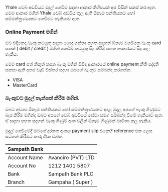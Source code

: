 Yhale වෙබ් අඩවියට මුදල් ගෙවීම සදහා ආකාර කිහිපයක් අප විසින් සකස් කර ඇත. මෙම ආකාර මගින් Yhale වෙබ් අඩවිය තුල ඇති ඕනෑම පන්තියකට හෝ සම්මන්ත්‍රණයකට ගෙවීමට හැකියාව ඇත.



### Online Payment මගින්

ඔබ එදිනෙදා බැංකු කටයුතු සදහා යොදා ගන්නා පහත සදහන් ඕනෑම වර්ගයක බැංකු card පතක් ( debit / credit ) මගින් ගෙවීම් කටයුතු සිදු කිරීම පහත ආකාරයට සිදු කල හැකිය.

මෙම card පත් නිකුත් කරන බැංකු මගින් විවිද ආකාරයේ online payment නීති පද්දති සකසා ඇති අතර වැඩි විස්තර සදහා ඔබගේ බැංකුව සම්බන්ද කරගන්න.

- VISA
- MasterCard



### බැංකුවට මුදල් තැන්පත් කිරීම මගින්.

ඔබට අවශ්‍ය ඕනෑම පන්තියකට හෝ සම්මන්ත්‍රණයකට අදාළ මුදල අපගේ බැංකු ගිණුමට බැර කිරීම මගින්ද ඔබට අපගේ වෙබ් අඩවියේ සේවා සමග සම්බන්ද වීමේ හැකියාව ඇත. ඒ සදහා පහත සදහන් බැංකු ගිණුම් අංක වලින් ඕනෑම ගිණුමක් බාවිතා කල හැකිය.

මුදල් ගෙවීමේදී ඔබගේ දුරකත අංකය payment slip එකෙහි reference එක ලෙස සටහන් කිරීමට කාරුණික වන්න.


| Sampath Bank |  |
| ------------ | ------------------ |
| Account Name | Avanciro (PVT) LTD |
| Account No   | 1212 1401 5807     |
| Bank         | Sampath Bank PLC   |
| Branch       | Gampaha ( Super )  |
